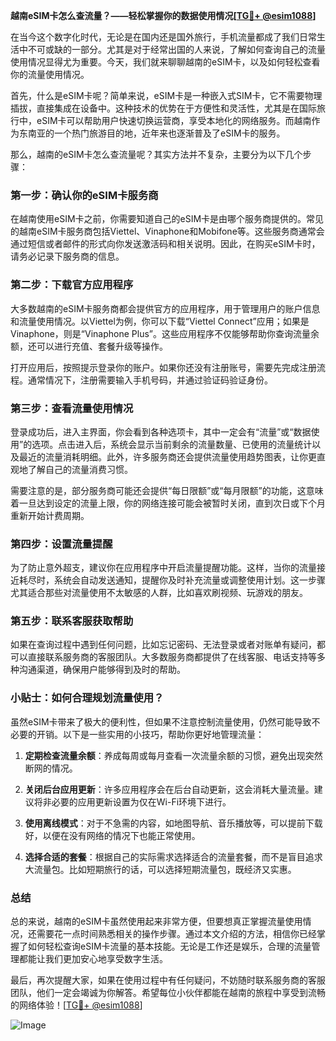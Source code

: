 **越南eSIM卡怎么查流量？——轻松掌握你的数据使用情况[[TG💪+ @esim1088](https://t.me/s/esim1088)]**

在当今这个数字化时代，无论是在国内还是国外旅行，手机流量都成了我们日常生活中不可或缺的一部分。尤其是对于经常出国的人来说，了解如何查询自己的流量使用情况显得尤为重要。今天，我们就来聊聊越南的eSIM卡，以及如何轻松查看你的流量使用情况。

首先，什么是eSIM卡呢？简单来说，eSIM卡是一种嵌入式SIM卡，它不需要物理插拔，直接集成在设备中。这种技术的优势在于方便性和灵活性，尤其是在国际旅行中，eSIM卡可以帮助用户快速切换运营商，享受本地化的网络服务。而越南作为东南亚的一个热门旅游目的地，近年来也逐渐普及了eSIM卡的服务。

那么，越南的eSIM卡怎么查流量呢？其实方法并不复杂，主要分为以下几个步骤：

### **第一步：确认你的eSIM卡服务商**
在越南使用eSIM卡之前，你需要知道自己的eSIM卡是由哪个服务商提供的。常见的越南eSIM卡服务商包括Viettel、Vinaphone和Mobifone等。这些服务商通常会通过短信或者邮件的形式向你发送激活码和相关说明。因此，在购买eSIM卡时，请务必记录下服务商的信息。

### **第二步：下载官方应用程序**
大多数越南的eSIM卡服务商都会提供官方的应用程序，用于管理用户的账户信息和流量使用情况。以Viettel为例，你可以下载“Viettel Connect”应用；如果是Vinaphone，则是“Vinaphone Plus”。这些应用程序不仅能够帮助你查询流量余额，还可以进行充值、套餐升级等操作。

打开应用后，按照提示登录你的账户。如果你还没有注册账号，需要先完成注册流程。通常情况下，注册需要输入手机号码，并通过验证码验证身份。

### **第三步：查看流量使用情况**
登录成功后，进入主界面，你会看到各种选项卡，其中一定会有“流量”或“数据使用”的选项。点击进入后，系统会显示当前剩余的流量数量、已使用的流量统计以及最近的流量消耗明细。此外，许多服务商还会提供流量使用趋势图表，让你更直观地了解自己的流量消费习惯。

需要注意的是，部分服务商可能还会提供“每日限额”或“每月限额”的功能，这意味着一旦达到设定的流量上限，你的网络连接可能会被暂时关闭，直到次日或下个月重新开始计费周期。

### **第四步：设置流量提醒**
为了防止意外超支，建议你在应用程序中开启流量提醒功能。这样，当你的流量接近耗尽时，系统会自动发送通知，提醒你及时补充流量或调整使用计划。这一步骤尤其适合那些对流量使用不太敏感的人群，比如喜欢刷视频、玩游戏的朋友。

### **第五步：联系客服获取帮助**
如果在查询过程中遇到任何问题，比如忘记密码、无法登录或者对账单有疑问，都可以直接联系服务商的客服团队。大多数服务商都提供了在线客服、电话支持等多种沟通渠道，确保用户能够得到及时的帮助。

### **小贴士：如何合理规划流量使用？**
虽然eSIM卡带来了极大的便利性，但如果不注意控制流量使用，仍然可能导致不必要的开销。以下是一些实用的小技巧，帮助你更好地管理流量：

1. **定期检查流量余额**：养成每周或每月查看一次流量余额的习惯，避免出现突然断网的情况。
   
2. **关闭后台应用更新**：许多应用程序会在后台自动更新，这会消耗大量流量。建议将非必要的应用更新设置为仅在Wi-Fi环境下进行。

3. **使用离线模式**：对于不急需的内容，如地图导航、音乐播放等，可以提前下载好，以便在没有网络的情况下也能正常使用。

4. **选择合适的套餐**：根据自己的实际需求选择适合的流量套餐，而不是盲目追求大流量包。比如短期旅行的话，可以选择短期流量包，既经济又实惠。

### **总结**
总的来说，越南的eSIM卡虽然使用起来非常方便，但要想真正掌握流量使用情况，还需要花一点时间熟悉相关的操作步骤。通过本文介绍的方法，相信你已经掌握了如何轻松查询eSIM卡流量的基本技能。无论是工作还是娱乐，合理的流量管理都能让我们更加安心地享受数字生活。

最后，再次提醒大家，如果在使用过程中有任何疑问，不妨随时联系服务商的客服团队，他们一定会竭诚为你解答。希望每位小伙伴都能在越南的旅程中享受到流畅的网络体验！[[TG💪+ @esim1088](https://t.me/s/esim1088)]

![Image](https://i.postimg.cc/4NQfJmqS/Snipaste-2025-05-13-00-14-12.png)